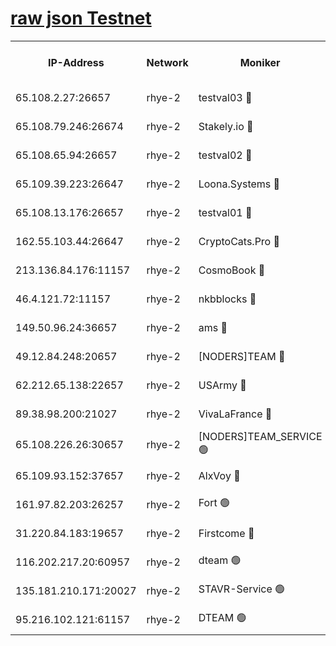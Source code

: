 
[raw json Testnet](https://rpc-check.quickt.stavr.tech/quickt/rpc-quickt-result.json)
=


<table><tr><th>IP-Address</th><th>Network</th><th>Moniker</th><th>Latest Block Height</th><th>Earliest Block Height</th><th>Catching Up</th><th>Tx Index</th><th>Voting Power</th><th>Scan Time</th></tr><tr><td>65.108.2.27:26657</td><td>rhye-2</td><td>testval03 🔴</td><td>459228</td><td>1</td><td>False</td><td>on</td><td>11002050</td><td>2024-01-22T19:17:49.150314718UTC</td></tr><tr><td>65.108.79.246:26674</td><td>rhye-2</td><td>Stakely.io 🔴</td><td>459229</td><td>1</td><td>False</td><td>on</td><td>10010</td><td>2024-01-22T19:17:53.676939798UTC</td></tr><tr><td>65.108.65.94:26657</td><td>rhye-2</td><td>testval02 🔴</td><td>459229</td><td>1</td><td>False</td><td>on</td><td>11002050</td><td>2024-01-22T19:17:56.566957859UTC</td></tr><tr><td>65.109.39.223:26647</td><td>rhye-2</td><td>Loona.Systems 🔴</td><td>459230</td><td>1</td><td>False</td><td>off</td><td>86949</td><td>2024-01-22T19:17:59.348880271UTC</td></tr><tr><td>65.108.13.176:26657</td><td>rhye-2</td><td>testval01 🔴</td><td>459230</td><td>1</td><td>False</td><td>on</td><td>13082010</td><td>2024-01-22T19:18:00.211157299UTC</td></tr><tr><td>162.55.103.44:26647</td><td>rhye-2</td><td>CryptoCats.Pro 🔴</td><td>459235</td><td>1</td><td>False</td><td>off</td><td>9999</td><td>2024-01-22T19:18:32.990400242UTC</td></tr><tr><td>213.136.84.176:11157</td><td>rhye-2</td><td>CosmoBook 🔴</td><td>459234</td><td>65301</td><td>False</td><td>off</td><td>1528057</td><td>2024-01-22T19:18:26.498503302UTC</td></tr><tr><td>46.4.121.72:11157</td><td>rhye-2</td><td>nkbblocks 🔴</td><td>459226</td><td>70101</td><td>False</td><td>off</td><td>81491</td><td>2024-01-22T19:17:40.659799871UTC</td></tr><tr><td>149.50.96.24:36657</td><td>rhye-2</td><td>ams 🔴</td><td>459232</td><td>133501</td><td>False</td><td>on</td><td>10786</td><td>2024-01-22T19:18:15.805012428UTC</td></tr><tr><td>49.12.84.248:20657</td><td>rhye-2</td><td>[NODERS]TEAM 🔴</td><td>459232</td><td>146001</td><td>False</td><td>on</td><td>59690</td><td>2024-01-22T19:18:13.208894997UTC</td></tr><tr><td>62.212.65.138:22657</td><td>rhye-2</td><td>USArmy 🔴</td><td>459228</td><td>198001</td><td>False</td><td>on</td><td>59069</td><td>2024-01-22T19:17:48.001786497UTC</td></tr><tr><td>89.38.98.200:21027</td><td>rhye-2</td><td>VivaLaFrance 🔴</td><td>459227</td><td>220501</td><td>False</td><td>off</td><td>10000</td><td>2024-01-22T19:17:43.084364599UTC</td></tr><tr><td>65.108.226.26:30657</td><td>rhye-2</td><td>[NODERS]TEAM_SERVICE 🟢</td><td>459230</td><td>241501</td><td>False</td><td>on</td><td>0</td><td>2024-01-22T19:17:59.784972580UTC</td></tr><tr><td>65.109.93.152:37657</td><td>rhye-2</td><td>AlxVoy 🔴</td><td>459227</td><td>315173</td><td>False</td><td>on</td><td>143351</td><td>2024-01-22T19:17:45.521784209UTC</td></tr><tr><td>161.97.82.203:26257</td><td>rhye-2</td><td>Fort 🟢</td><td>459226</td><td>330438</td><td>False</td><td>on</td><td>0</td><td>2024-01-22T19:17:40.354484854UTC</td></tr><tr><td>31.220.84.183:19657</td><td>rhye-2</td><td>Firstcome 🔴</td><td>459227</td><td>409501</td><td>False</td><td>off</td><td>724902</td><td>2024-01-22T19:17:48.722820735UTC</td></tr><tr><td>116.202.217.20:60957</td><td>rhye-2</td><td>dteam 🟢</td><td>459229</td><td>421794</td><td>False</td><td>on</td><td>0</td><td>2024-01-22T19:17:56.900255365UTC</td></tr><tr><td>135.181.210.171:20027</td><td>rhye-2</td><td>STAVR-Service 🟢</td><td>459232</td><td>457501</td><td>False</td><td>on</td><td>0</td><td>2024-01-22T19:18:10.782081931UTC</td></tr><tr><td>95.216.102.121:61157</td><td>rhye-2</td><td>DTEAM 🟢</td><td>459229</td><td>459001</td><td>False</td><td>on</td><td>0</td><td>2024-01-22T19:17:54.103447051UTC</td></tr></table>